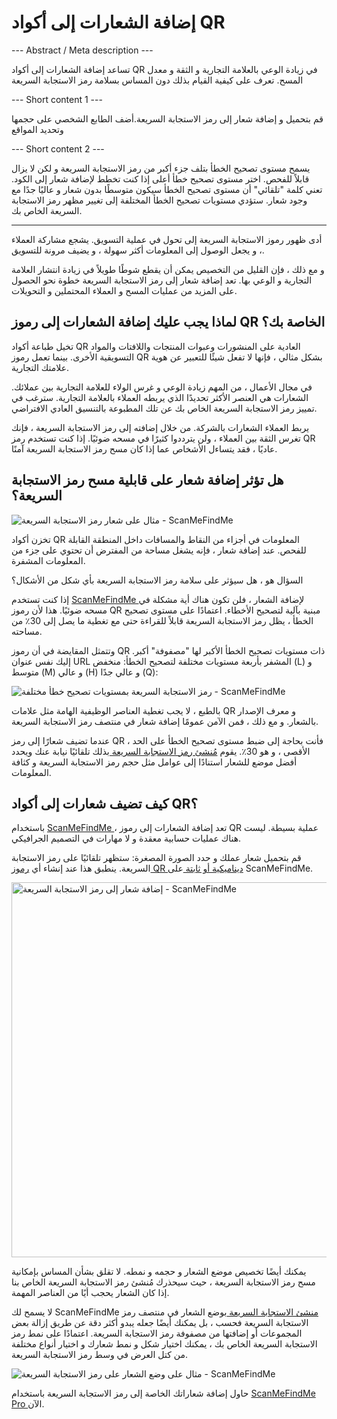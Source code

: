 <h1>إضافة الشعارات إلى أكواد QR</h1>

--- Abstract / Meta description ---

تساعد إضافة الشعارات إلى أكواد QR في زيادة الوعي بالعلامة التجارية و الثقة و معدل المسح. تعرف على كيفية القيام بذلك دون المساس بسلامة رمز الاستجابة السريعة

--- Short content 1 ---

قم بتحميل و إضافة شعار إلى رمز الاستجابة السريعة.أضف الطابع الشخصي على حجمها وتحديد المواقع

--- Short content 2 ---

يسمح مستوى تصحيح الخطأ بتلف جزء أكبر من رمز الاستجابة السريعة و لكن لا يزال قابلاً للفحص. اختر مستوى تصحيح خطأ أعلى إذا كنت تخطط لإضافة شعار إلى الكود. تعني كلمة "تلقائي" أن مستوى تصحيح الخطأ سيكون متوسطًا بدون شعار و عاليًا جدًا مع وجود شعار. ستؤدي مستويات تصحيح الخطأ المختلفة إلى تغيير مظهر رمز الاستجابة السريعة الخاص بك.

----------

<p> أدى ظهور رموز الاستجابة السريعة إلى تحول في عملية التسويق. يشجع مشاركة العملاء ، و يجعل الوصول إلى المعلومات أكثر سهولة ، و يضيف مرونة للتسويق. </p>

<p> و مع ذلك ، فإن القليل من التخصيص يمكن أن يقطع شوطًا طويلاً في زيادة انتشار العلامة التجارية و الوعي بها. تعد إضافة شعار إلى رمز الاستجابة السريعة خطوة نحو الحصول على المزيد من عمليات المسح و العملاء المحتملين و التحويلات. </p>

<h2> لماذا يجب عليك إضافة الشعارات إلى رموز QR الخاصة بك؟ </h2>

<p> تخيل طباعة أكواد QR العادية على المنشورات وعبوات المنتجات واللافتات والمواد التسويقية الأخرى. بينما تعمل رموز QR بشكل مثالي ، فإنها لا تفعل شيئًا للتعبير عن هوية علامتك التجارية. </p>

<p> في مجال الأعمال ، من المهم زيادة الوعي و غرس الولاء للعلامة التجارية بين عملائك. الشعارات هي العنصر الأكثر تحديدًا الذي يربطه العملاء بالعلامة التجارية. سترغب في تمييز رمز الاستجابة السريعة الخاص بك عن تلك المطبوعة بالتنسيق العادي الافتراضي. </p>

<p> يربط العملاء الشعارات بالشركة. من خلال إضافته إلى رمز الاستجابة السريعة ، فإنك تغرس الثقة بين العملاء ، ولن يترددوا كثيرًا في مسحه ضوئيًا. إذا كنت تستخدم رمز QR عاديًا ، فقد يتساءل الأشخاص عما إذا كان مسح رمز الاستجابة السريعة آمنًا. </p>

<h2> هل تؤثر إضافة شعار على قابلية مسح رمز الاستجابة السريعة؟ </h2>

<p class="imageholder">
    <img src="https://media.scanmefindme.com/blog/about_logos/files/img 1 - qr code with logo.png"
        alt="مثال على شعار رمز الاستجابة السريعة - ScanMeFindMe">
</p>

<p> تخزن أكواد QR المعلومات في أجزاء من النقاط والمسافات داخل المنطقة القابلة للفحص. عند إضافة شعار ، فإنه يشغل مساحة من المفترض أن تحتوي على جزء من المعلومات المشفرة. </p>

<p> السؤال هو ، هل سيؤثر على سلامة رمز الاستجابة السريعة بأي شكل من الأشكال؟ </p>

<p> إذا كنت تستخدم <a href="#static:url" title="QR code generator ScanMeFindMe"> ScanMeFindMe </a> لإضافة الشعار ، فلن تكون هناك أية مشكلة في مسحه ضوئيًا. هذا لأن رموز QR مبنية بآلية لتصحيح الأخطاء. اعتمادًا على مستوى تصحيح الخطأ ، يظل رمز الاستجابة السريعة قابلاً للقراءة حتى مع تغطية ما يصل إلى 30٪ من مساحته. </p>

<p> وتتمثل المقايضة في أن رموز QR ذات مستويات تصحيح الخطأ الأكبر لها "مصفوفة" أكبر. إليك نفس عنوان URL المشفر بأربعة مستويات مختلفة لتصحيح الخطأ: منخفض (L) و متوسط (M) و عالي (H) و عالي جدًا (Q): </p>

<p class="imageholder">
    <img src="https://media.scanmefindme.com/blog/about_logos/files/img 2 - diff matrix.png"
        alt="رمز الاستجابة السريعة بمستويات تصحيح خطأ مختلفة - ScanMeFindMe">
</p>

<p> بالطبع ، لا يجب تغطية العناصر الوظيفية الهامة مثل علامات QR و معرف الإصدار بالشعار. و مع ذلك ، فمن الآمن عمومًا إضافة شعار في منتصف رمز الاستجابة السريعة. </p>

<p> عندما تضيف شعارًا إلى رمز QR ، فأنت بحاجة إلى ضبط مستوى تصحيح الخطأ على الحد الأقصى ، و هو 30٪. يقوم <a href="#static:url"> مُنشئ رمز الاستجابة السريعة </a> بذلك تلقائيًا نيابة عنك ويحدد أفضل موضع للشعار استنادًا إلى عوامل مثل حجم رمز الاستجابة السريعة و كثافة المعلومات. </p>

<h2> كيف تضيف شعارات إلى أكواد QR؟ </h2>

<p> باستخدام <a href="#static:url" title="إضافة شعارات إلى رموز QR"> ScanMeFindMe </a> ، تعد إضافة الشعارات إلى رموز QR عملية بسيطة. ليست هناك عمليات حسابية معقدة و لا مهارات في التصميم الجرافيكي. </p>

<p> قم بتحميل شعار عملك و حدد الصورة المصغرة: ستظهر تلقائيًا على رمز الاستجابة السريعة. ينطبق هذا عند إنشاء أي <a href="#about:product"> رموز QR ديناميكية أو ثابتة </a> على ScanMeFindMe. </p>

<p class="imageholder">
    <img src="https://media.scanmefindme.com/blog/about_logos/files/img 3 - adding logo.png" width="600"
        alt="إضافة شعار إلى رمز الاستجابة السريعة - ScanMeFindMe">
</p>

<p> يمكنك أيضًا تخصيص موضع الشعار و حجمه و نمطه. لا تقلق بشأن المساس بإمكانية مسح رمز الاستجابة السريعة ، حيث سيحذرك مُنشئ رمز الاستجابة السريعة الخاص بنا إذا كان الشعار يحجب أيًا من العناصر المهمة. </p>

<p> لا يسمح لك ScanMeFindMe <a href="#static:url"> منشئ الاستجابة السريعة </a> بوضع الشعار في منتصف رمز الاستجابة السريعة فحسب ، بل يمكنك أيضًا جعله يبدو أكثر دقة عن طريق إزالة بعض المجموعات أو إضافتها من مصفوفة رمز الاستجابة السريعة. اعتمادًا على نمط رمز الاستجابة السريعة الخاص بك ، يمكنك اختيار شكل و نمط شعارك و اختيار أنواع مختلفة من كتل العرض في وسط رمز الاستجابة السريعة. </p>

<p class="imageholder">
    <img src="https://media.scanmefindme.com/blog/about_logos/files/img 4 - center of qr.png"
        alt="مثال على وضع الشعار على رمز الاستجابة السريعة - ScanMeFindMe">
</p>

<p> حاول إضافة شعاراتك الخاصة إلى رمز الاستجابة السريعة باستخدام <a href="#pro"> ScanMeFindMe Pro </a> الآن. </p>
